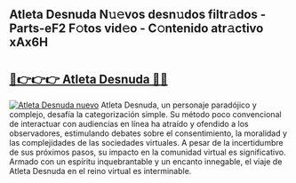 ## Atleta Desnuda N𝚞𝚎vos desn𝚞dos filtr𝚊dos - Parts-eF2 F𝚘tos vid𝚎o - C𝚘ntenido atr𝚊ctivo xAx6H

# <h2><a href="http://mb7kd5.tromn.icu/?c=Atleta+Desnuda">🔗👉👉👉 Atleta Desnuda 🔗🔗</a></h2>

[![Atleta Desnuda nuevo](https://i.imgur.com/pEAQMta.gif)](http://mb7kd5.tromn.icu/?c=Atleta+Desnuda)
Atleta Desnuda, un personaje paradójico y complejo, desafía la categorización simple. Su método poco convencional de interactuar con audiencias en línea ha atraído y ofendido a los observadores, estimulando debates sobre el consentimiento, la moralidad y las complejidades de las sociedades virtuales. A pesar de la incertidumbre de sus próximos pasos, su impacto en la comunidad virtual es significativo. Armado con un espíritu inquebrantable y un encanto innegable, el viaje de Atleta Desnuda en el reino virtual es interminable.
